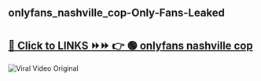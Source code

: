 
 ## onlyfans_nashville_cop-Only-Fans-Leaked

# <h2><a href="https://clipsfans.com/onlyfans_nashville_cop&ref=git">🔗 Click to LINKS ⏩⏩ 👉 🟢 onlyfans nashville cop </a></h2>

<a href="https://clipsfans.com/onlyfans_nashville_cop&ref=git" rel="nofollow" data-target="animated-image.originalLink"><img src="https://i.ibb.co.com/xMMVF88/686577567.gif" alt="Viral Video Original" style="max-width: 100%; display: inline-block;" data-target="animated-image.originalImage"></a>
